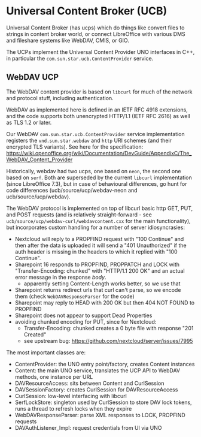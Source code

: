 # Universal Content Broker (UCB)

Universal Content Broker (has ucps) which do things like convert files
to strings in content broker world, or connect LibreOffice with
various DMS and fileshare systems like WebDAV, CMIS, or GIO.

The UCPs implement the Universal Content Provider UNO interfaces in
C++, in particular the `com.sun.star.ucb.ContentProvider` service.

## WebDAV UCP

The WebDAV content provider is based on `libcurl` for much of the
network and protocol stuff, including authentication.

WebDAV as implemented here is defined in an IETF RFC 4918 extensions,
and the code supports both unencrypted HTTP/1.1 (IETF RFC 2616) as
well as TLS 1.2 or later.

Our WebDAV `com.sun.star.ucb.ContentProvider` service implementation
registers the `vnd.sun.star.webdav` and `http` URI schemes (and their
encrypted TLS variants). See here for the specification:
https://wiki.openoffice.org/wiki/Documentation/DevGuide/AppendixC/The_WebDAV_Content_Provider

Historically, webdav had two ucps, one based on `neon`, the second one
based on `serf`. Both are superseded by the current `libcurl`
implementation (since LibreOffice 7.3), but in case of behavioural
differences, go hunt for code differences (ucb/source/ucp/webdav-neon
and ucb/source/ucp/webdav).

The WebDAV protocol is implemented on top of libcurl basic http GET,
PUT, and POST requests (and is relatively straight-forward - see
`ucb/source/ucp/webdav-curl/webdavcontent.cxx` for the main
functionality), but incorporates custom handling for a number of
server idiosyncrasies:

* Nextcloud will reply to a PROPFIND request with "100 Continue" and
  then after the data is uploaded it will send a "401 Unauthorized" if
  the auth header is missing in the headers to which it replied with
  "100 Continue".
* Sharepoint 16 responds to PROPFIND, PROPPATCH and LOCK with
  "Transfer-Encoding: chunked"
  with "HTTP/1.1 200 OK" and an actual error message in the response *body*.
  * apparently setting Content-Length works better, so we use that
* Sharepoint returns redirect urls that curl can't parse, so we encode
  them (check `WebDAVResponseParser` for the code)
* Sharepoint may reply to HEAD with 200 OK but then 404 NOT FOUND to PROPFIND
* Sharepoint does not appear to support Dead Properties
* avoiding chunked encoding for PUT, since for Nextcloud:
  * Transfer-Encoding: chunked creates a 0 byte file with response
    "201 Created"
  * see upstream bug: https://github.com/nextcloud/server/issues/7995

The most important classes are:
* ContentProvider: the UNO entry point/factory, creates Content instances
* Content: the main UNO service, translates the UCP API to WebDAV methods,
  one instance per URL
* DAVResourceAccess: sits between Content and CurlSession
* DAVSessionFactory: creates CurlSession for DAVResourceAccess
* CurlSession: low-level interfacing with libcurl
* SerfLockStore: singleton used by CurlSession to store DAV lock tokens, runs
  a thread to refresh locks when they expire
* WebDAVResponseParser: parse XML responses to LOCK, PROPFIND requests
* DAVAuthListener_Impl: request credentials from UI via UNO


